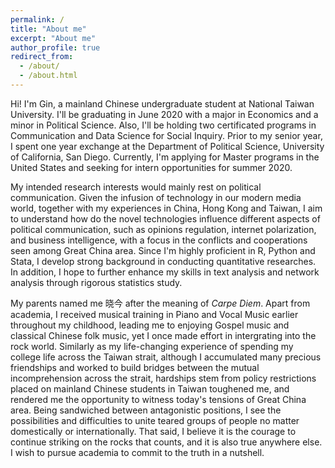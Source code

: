 ```yaml
---
permalink: /
title: "About me"
excerpt: "About me"
author_profile: true
redirect_from: 
  - /about/
  - /about.html
---
```


Hi! I'm Gin, a mainland Chinese undergraduate student at National Taiwan University. I'll be graduating in June 2020 with a major in Economics and a minor in Political Science. Also, I'll be holding two certificated programs in Communication and Data Science for Social Inquiry. Prior to my senior year, I spent one year exchange at the Department of Political Science, University of California, San Diego. Currently, I'm applying for Master programs in the United States and seeking for intern opportunities for summer 2020.

My intended research interests would mainly rest on political communication. Given the infusion of technology in our modern media world, together with my experiences in China, Hong Kong and Taiwan, I aim to understand how do the novel technologies influence different aspects of political communication, such as opinions regulation, internet polarization, and business intelligence, with a focus in the conflicts and cooperations seen among Great China area. Since I'm highly proficient in R, Python and Stata, I develop strong background in conducting quantitative researches. In addition, I hope to further enhance my skills in text analysis and network analysis through rigorous statistics study.

My parents named me 晓今 after the meaning of _Carpe Diem_. Apart from academia, I received musical training in Piano and Vocal Music earlier throughout my childhood, leading me to enjoying Gospel music and classical Chinese folk music, yet I once made effort in intergrating into the rock world. Similarly as my life-changing experience of spending my college life across the Taiwan strait, although I accumulated many precious friendships and worked to build bridges between the mutual incomprehension across the strait, hardships stem from policy restrictions placed on mainland Chinese students in Taiwan toughened me, and rendered me the opportunity to witness today's tensions of Great China area. Being sandwiched between antagonistic positions, I see the possibilities and difficulties to unite teared groups of people no matter domestically or internationally. That said, I believe it is the courage to continue striking on the rocks that counts, and it is also true anywhere else. I wish to pursue academia to commit to the truth in a nutshell.
  
